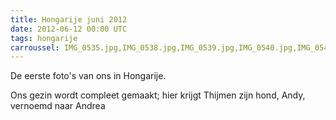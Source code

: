 ```yaml
---
title: Hongarije juni 2012
date: 2012-06-12 00:00 UTC
tags: hongarije
carroussel: IMG_0535.jpg,IMG_0538.jpg,IMG_0539.jpg,IMG_0540.jpg,IMG_0543.jpg,IMG_0545.jpg,IMG_0546.jpg,IMG_0547.jpg,IMG_0551.jpg,IMG_0552.jpg,IMG_0559.jpg,IMG_0566.jpg,IMG_0567.jpg,IMG_0568.jpg,IMG_0569.jpg,IMG_0570.jpg,IMG_0571.JPG,IMG_0572.jpg,IMG_0573.jpg,IMG_0576.jpg,IMG_0577.jpg,IMG_0578.jpg,IMG_0579.JPG,IMG_0583.jpg,IMG_0584.jpg,IMG_0585.jpg,IMG_0586.jpg,IMG_0587.jpg,IMG_0588.jpg,IMG_0589.JPG,IMG_0590.JPG,IMG_0592.JPG,IMG_0595.jpg,IMG_0596.jpg
---
```

De eerste foto's van ons in Hongarije.

Ons gezin wordt compleet gemaakt; hier krijgt Thijmen zijn hond, Andy, vernoemd naar Andrea
